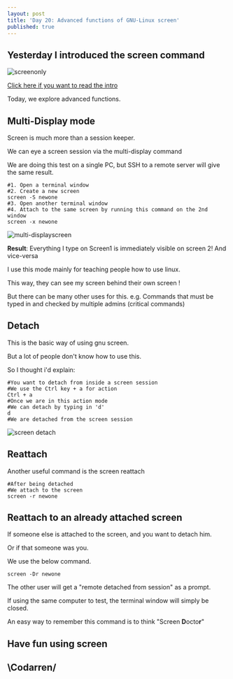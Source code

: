 ```yaml
---
layout: post
title: 'Day 20: Advanced functions of GNU-Linux screen'
published: true
---
```

## Yesterday I introduced the screen command
![screenonly](https://github.com/codarrenvelvindron/codarrenvelvindron.github.io/raw/master/images/screen_only.png)

[Click here if you want to read the intro](https://blog.codarren.com/Day19-The_screen_command_on_GNU-Linux/)

Today, we explore advanced functions.

## Multi-Display mode
Screen is much more than a session keeper.

We can eye a screen session via the multi-display command

We are doing this test on a single PC, but SSH to a remote server will give the same result.
```
#1. Open a terminal window
#2. Create a new screen
screen -S newone
#3. Open another terminal window
#4. Attach to the same screen by running this command on the 2nd window
screen -x newone
```
![multi-displayscreen](https://github.com/codarrenvelvindron/codarrenvelvindron.github.io/raw/master/images/multi_display_screen.png)

**Result**: Everything I type on Screen1 is immediately visible on screen 2! And vice-versa

I use this mode mainly for teaching people how to use linux.

This way, they can see my screen behind their own screen !


But there can be many other uses for this.
e.g. Commands that must be typed in and checked by multiple admins (critical commands)

## Detach
This is the basic way of using gnu screen.

But a lot of people don't know how to use this.

So I thought i'd explain:

```
#You want to detach from inside a screen session
#We use the Ctrl key + a for action
Ctrl + a
#Once we are in this action mode
#We can detach by typing in 'd'
d
#We are detached from the screen session
```
![screen detach](https://github.com/codarrenvelvindron/codarrenvelvindron.github.io/raw/master/images/detach_from_screen.png)

## Reattach
Another useful command is the screen reattach
```
#After being detached
#We attach to the screen
screen -r newone
```

## Reattach to an already attached screen
If someone else is attached to the screen, and you want to detach him.

Or if that someone was you.

We use the below command.

```
screen -Dr newone
```
The other user will get a "remote detached from session" as a prompt.

If using the same computer to test, the terminal window will simply be closed.

An easy way to remember this command is to think "Screen **D**octo**r**"

## Have fun using screen

## \Codarren/
